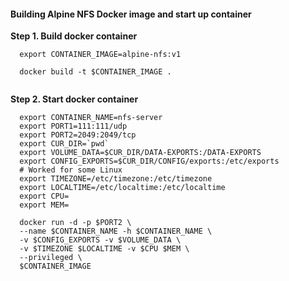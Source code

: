 #### Building Alpine NFS Docker image and start up container


**Step 1. Build docker container**

```
  export CONTAINER_IMAGE=alpine-nfs:v1
  
  docker build -t $CONTAINER_IMAGE .
  
```
**Step 2. Start docker container**

```
  export CONTAINER_NAME=nfs-server
  export PORT1=111:111/udp
  export PORT2=2049:2049/tcp
  export CUR_DIR=`pwd`  
  export VOLUME_DATA=$CUR_DIR/DATA-EXPORTS:/DATA-EXPORTS
  export CONFIG_EXPORTS=$CUR_DIR/CONFIG/exports:/etc/exports
  # Worked for some Linux
  export TIMEZONE=/etc/timezone:/etc/timezone
  export LOCALTIME=/etc/localtime:/etc/localtime
  export CPU=
  export MEM=

  docker run -d -p $PORT2 \
  --name $CONTAINER_NAME -h $CONTAINER_NAME \
  -v $CONFIG_EXPORTS -v $VOLUME_DATA \
  -v $TIMEZONE $LOCALTIME -v $CPU $MEM \
  --privileged \
  $CONTAINER_IMAGE

```
